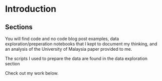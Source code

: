 # Introduction 


## Sections

You will find code and no code blog post examples, data exploration/preperation notebooks that I kept to document my thinking, and an analysis of the University of Malaysia paper provided to me.  
 
The scripts I used to prepare the data are found in the data exploration section


Check out my work below.


```{tableofcontents}
```

